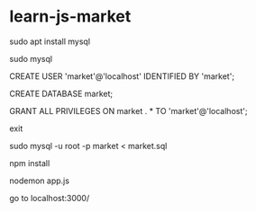 # learn-js-market
sudo apt install mysql

sudo mysql

CREATE USER 'market'@'localhost' IDENTIFIED BY 'market';

CREATE DATABASE market;

GRANT ALL PRIVILEGES ON market . * TO 'market'@'localhost';

exit

sudo mysql -u root -p market < market.sql

npm install

nodemon app.js

go to localhost:3000/